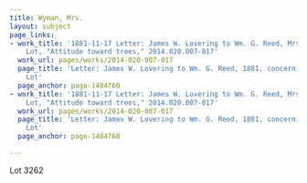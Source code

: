 ```yaml
---
title: Wyman, Mrs.
layout: subject
page_links:
- work_title: '1881-11-17 Letter: James W. Lovering to Wm. G. Reed, Mrs. Wyman''s
    Lot, "Attitude toward trees," 2014.020.007-017'
  work_url: pages/works/2014-020-007-017
  page_title: 'Letter: James W. Lovering to Wm. G. Reed, 1881, concerning Mrs. Wyman''s
    Lot'
  page_anchor: page-1484760
- work_title: '1881-11-17 Letter: James W. Lovering to Wm. G. Reed, Mrs. Wyman''s
    Lot, "Attitude toward trees," 2014.020.007-017'
  work_url: pages/works/2014-020-007-017
  page_title: 'Letter: James W. Lovering to Wm. G. Reed, 1881, concerning Mrs. Wyman''s
    Lot'
  page_anchor: page-1484760

---
```

<p>Lot 3262</p>
